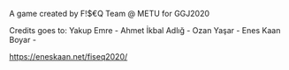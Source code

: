 A game created by F!$€Q Team @ METU for GGJ2020

Credits goes to:
Yakup Emre -
Ahmet İkbal Adlığ -
Ozan Yaşar -
Enes Kaan Boyar -

https://eneskaan.net/fiseq2020/
